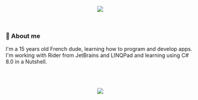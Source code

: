 <p align=center>
  <href a="https://github.com/Astyr6">
    <img src="https://i.imgur.com/1EfCtzX.gif">
  <href/>
</p>
<br/>

### 🤔 About me
<p>I'm a 15 years old French dude, learning how to program and develop apps.<br/>
I'm working with Rider from JetBrains and LINQPad and learning using C# 8.0 in a Nutshell.</p>
<br/>
<br/>
<p align=center>
  <img src="https://i.imgur.com/uoeCshu.gif">
</p>
